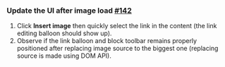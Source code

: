### Update the UI after image load [#142](https://github.com/ckeditor/ckeditor5-image/issues/142)

1. Click **Insert image** then quickly select the link in the content (the link editing balloon should show up).
2. Observe if the link balloon and block toolbar remains properly positioned after replacing image source to the biggest one (replacing source is made using DOM API).
